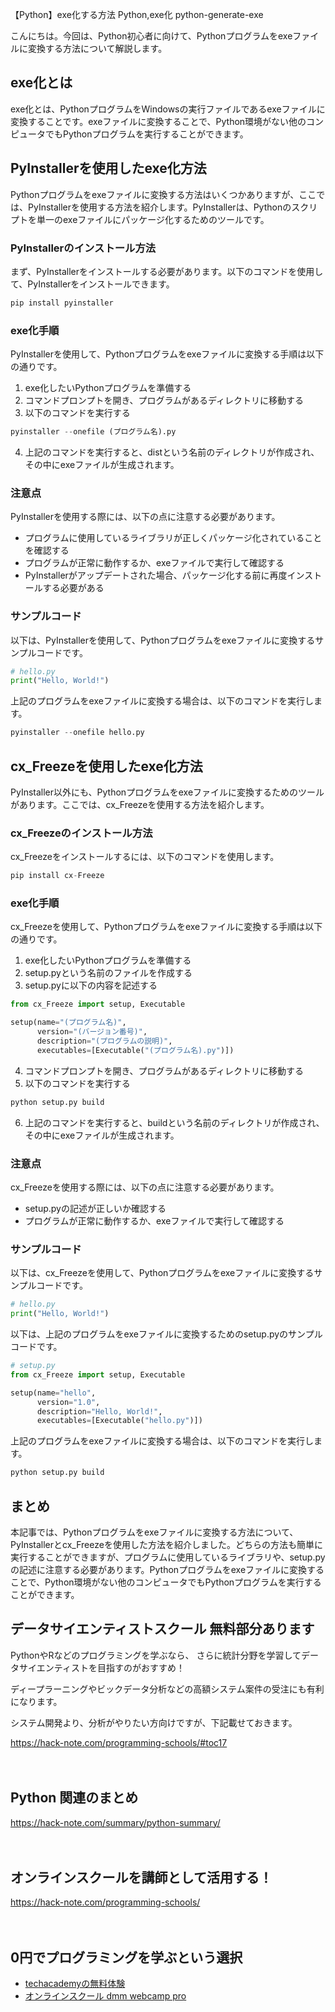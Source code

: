 【Python】exe化する方法
Python,exe化
python-generate-exe

こんにちは。今回は、Python初心者に向けて、Pythonプログラムをexeファイルに変換する方法について解説します。

## exe化とは

exe化とは、PythonプログラムをWindowsの実行ファイルであるexeファイルに変換することです。exeファイルに変換することで、Python環境がない他のコンピュータでもPythonプログラムを実行することができます。

## PyInstallerを使用したexe化方法

Pythonプログラムをexeファイルに変換する方法はいくつかありますが、ここでは、PyInstallerを使用する方法を紹介します。PyInstallerは、Pythonのスクリプトを単一のexeファイルにパッケージ化するためのツールです。

### PyInstallerのインストール方法

まず、PyInstallerをインストールする必要があります。以下のコマンドを使用して、PyInstallerをインストールできます。

```python
pip install pyinstaller
```

### exe化手順

PyInstallerを使用して、Pythonプログラムをexeファイルに変換する手順は以下の通りです。

1. exe化したいPythonプログラムを準備する
2. コマンドプロンプトを開き、プログラムがあるディレクトリに移動する
3. 以下のコマンドを実行する

```python
pyinstaller --onefile (プログラム名).py
```

4. 上記のコマンドを実行すると、distという名前のディレクトリが作成され、その中にexeファイルが生成されます。

### 注意点

PyInstallerを使用する際には、以下の点に注意する必要があります。

- プログラムに使用しているライブラリが正しくパッケージ化されていることを確認する
- プログラムが正常に動作するか、exeファイルで実行して確認する
- PyInstallerがアップデートされた場合、パッケージ化する前に再度インストールする必要がある

### サンプルコード

以下は、PyInstallerを使用して、Pythonプログラムをexeファイルに変換するサンプルコードです。

```python
# hello.py
print("Hello, World!")
```

上記のプログラムをexeファイルに変換する場合は、以下のコマンドを実行します。

```python
pyinstaller --onefile hello.py
```

## cx_Freezeを使用したexe化方法

PyInstaller以外にも、Pythonプログラムをexeファイルに変換するためのツールがあります。ここでは、cx_Freezeを使用する方法を紹介します。

### cx_Freezeのインストール方法

cx_Freezeをインストールするには、以下のコマンドを使用します。

```python
pip install cx-Freeze
```

### exe化手順

cx_Freezeを使用して、Pythonプログラムをexeファイルに変換する手順は以下の通りです。

1. exe化したいPythonプログラムを準備する
2. setup.pyという名前のファイルを作成する
3. setup.pyに以下の内容を記述する

```python
from cx_Freeze import setup, Executable

setup(name="(プログラム名)",
      version="(バージョン番号)",
      description="(プログラムの説明)",
      executables=[Executable("(プログラム名).py")])
```

4. コマンドプロンプトを開き、プログラムがあるディレクトリに移動する
5. 以下のコマンドを実行する

```python
python setup.py build
```

6. 上記のコマンドを実行すると、buildという名前のディレクトリが作成され、その中にexeファイルが生成されます。

### 注意点

cx_Freezeを使用する際には、以下の点に注意する必要があります。

- setup.pyの記述が正しいか確認する
- プログラムが正常に動作するか、exeファイルで実行して確認する

### サンプルコード

以下は、cx_Freezeを使用して、Pythonプログラムをexeファイルに変換するサンプルコードです。

```python
# hello.py
print("Hello, World!")
```

以下は、上記のプログラムをexeファイルに変換するためのsetup.pyのサンプルコードです。

```python
# setup.py
from cx_Freeze import setup, Executable

setup(name="hello",
      version="1.0",
      description="Hello, World!",
      executables=[Executable("hello.py")])
```

上記のプログラムをexeファイルに変換する場合は、以下のコマンドを実行します。

```python
python setup.py build
```

## まとめ

本記事では、Pythonプログラムをexeファイルに変換する方法について、PyInstallerとcx_Freezeを使用した方法を紹介しました。どちらの方法も簡単に実行することができますが、プログラムに使用しているライブラリや、setup.pyの記述に注意する必要があります。Pythonプログラムをexeファイルに変換することで、Python環境がない他のコンピュータでもPythonプログラムを実行することができます。

## データサイエンティストスクール 無料部分あります
PythonやRなどのプログラミングを学ぶなら、
さらに統計分野を学習してデータサイエンティストを目指すのがおすすめ！

ディープラーニングやビックデータ分析などの高額システム案件の受注にも有利になります。

システム開発より、分析がやりたい方向けですが、下記載せておきます。

https://hack-note.com/programming-schools/#toc17

　

## Python 関連のまとめ
https://hack-note.com/summary/python-summary/

　

## オンラインスクールを講師として活用する！
https://hack-note.com/programming-schools/

　

## 0円でプログラミングを学ぶという選択
- [techacademyの無料体験](//af.moshimo.com/af/c/click?a_id=2612475&amp;p_id=1555&amp;pc_id=2816&amp;pl_id=22706&amp;url=https%3a%2f%2ftechacademy.jp%2fhtmlcss-trial%3futm_source%3dmoshimo%26utm_medium%3daffiliate%26utm_campaign%3dtextad)
- [オンラインスクール dmm webcamp pro](//af.moshimo.com/af/c/click?a_id=2612482&amp;p_id=1363&amp;pc_id=2297&amp;pl_id=39999&amp;guid=on)

